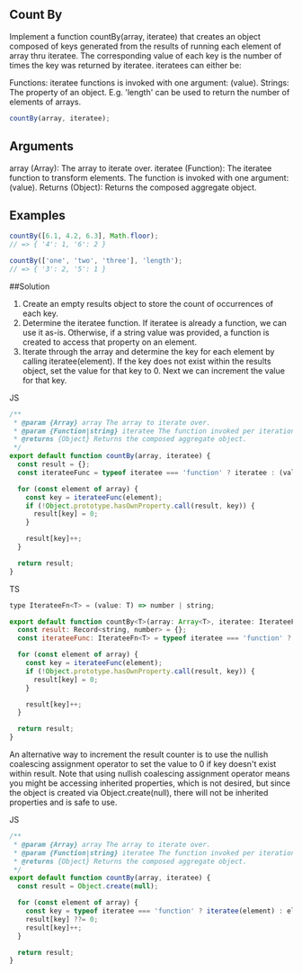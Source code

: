## Count By

Implement a function countBy(array, iteratee) that creates an object composed of keys generated from the results of running each element of array thru iteratee. The corresponding value of each key is the number of times the key was returned by iteratee. iteratees can either be:

Functions: iteratee functions is invoked with one argument: (value).
Strings: The property of an object. E.g. 'length' can be used to return the number of elements of arrays.

```js
countBy(array, iteratee);
```

## Arguments

array (Array): The array to iterate over.
iteratee (Function): The iteratee function to transform elements. The function is invoked with one argument: (value).
Returns
(Object): Returns the composed aggregate object.

## Examples

```js
countBy([6.1, 4.2, 6.3], Math.floor);
// => { '4': 1, '6': 2 }

countBy(['one', 'two', 'three'], 'length');
// => { '3': 2, '5': 1 }
```

##Solution

1. Create an empty results object to store the count of occurrences of each key.
2. Determine the iteratee function. If iteratee is already a function, we can use it as-is. Otherwise, if a string value was provided, a function is created to access that property on an element.
3. Iterate through the array and determine the key for each element by calling iteratee(element). If the key does not exist within the results object, set the value for that key to 0. Next we can increment the value for that key.

JS

```js
/**
 * @param {Array} array The array to iterate over.
 * @param {Function|string} iteratee The function invoked per iteration.
 * @returns {Object} Returns the composed aggregate object.
 */
export default function countBy(array, iteratee) {
  const result = {};
  const iterateeFunc = typeof iteratee === 'function' ? iteratee : (value) => value[iteratee];

  for (const element of array) {
    const key = iterateeFunc(element);
    if (!Object.prototype.hasOwnProperty.call(result, key)) {
      result[key] = 0;
    }

    result[key]++;
  }

  return result;
}
```

TS

```js
type IterateeFn<T> = (value: T) => number | string;

export default function countBy<T>(array: Array<T>, iteratee: IterateeFn<T> | string): Record<string, number> {
  const result: Record<string, number> = {};
  const iterateeFunc: IterateeFn<T> = typeof iteratee === 'function' ? iteratee : (value: any) => value[iteratee];

  for (const element of array) {
    const key = iterateeFunc(element);
    if (!Object.prototype.hasOwnProperty.call(result, key)) {
      result[key] = 0;
    }

    result[key]++;
  }

  return result;
}
```

An alternative way to increment the result counter is to use the nullish coalescing assignment operator to set the value to 0 if key doesn't exist within result. Note that using nullish coalescing assignment operator means you might be accessing inherited properties, which is not desired, but since the object is created via Object.create(null), there will not be inherited properties and is safe to use.

JS

```js
/**
 * @param {Array} array The array to iterate over.
 * @param {Function|string} iteratee The function invoked per iteration.
 * @returns {Object} Returns the composed aggregate object.
 */
export default function countBy(array, iteratee) {
  const result = Object.create(null);

  for (const element of array) {
    const key = typeof iteratee === 'function' ? iteratee(element) : element[iteratee];
    result[key] ??= 0;
    result[key]++;
  }

  return result;
}
```
